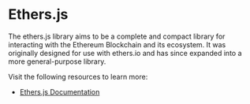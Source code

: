 # Ethers.js

The ethers.js library aims to be a complete and compact library for interacting with the Ethereum Blockchain and its ecosystem. It was originally designed for use with ethers.io and has since expanded into a more general-purpose library.

Visit the following resources to learn more:

- [Ethers.js Documentation](https://docs.ethers.io/)

